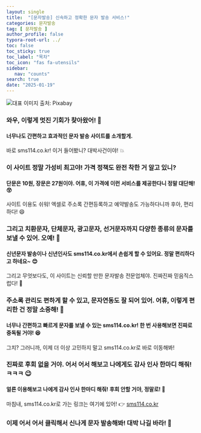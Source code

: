 ```yaml
---
layout: single
title:  "[문자발송] 신속하고 정확한 문자 발송 서비스!"
categories: 문자발송
tag: [ 문자발송 ]
author_profile: false
typora-root-url: ../
toc: false
toc_sticky: true
toc_label: "목차"
toc_icon: "fas fa-utensils"
sidebar:
   nav: "counts"
search: true
date: "2025-01-19"
---
```


![대표 이미지](https://pixabay.com/get/g0962c7d1694e5f8fdd79d043ed9b39e39b4c4b56e779b9ed56ef8139db7ea71e31e03cec9cc70a19a3de9acd186a24b7feeead77fc7094647a33907f8141fd0b_640.jpg) 출처: Pixabay <!-- Markdown 이미지 삽입 -->

### 와우, 이렇게 멋진 기회가 찾아왔어! 🌟

#### 너무나도 간편하고 효과적인 문자 발송 사이트를 소개할게. 

바로 sms114.co.kr! 이거 들어봤니? 대박사건이야! 💥

### 이 사이트 정말 가성비 최고야! 가격 정책도 완전 착한 거 알고 있니? 

#### 단문은 10원, 장문은 27원이야. 어휴, 이 가격에 이런 서비스를 제공한다니 정말 대단해! 😲

사이트 이용도 쉬워! 엑셀로 주소록 간편등록하고 예약발송도 가능하다니까 후아, 편리하다! 😄

### 그리고 치환문자, 단체문자, 광고문자, 선거문자까지 다양한 종류의 문자를 보낼 수 있어. 오예! 📱

#### 신년문자 발송이나 신년인사도 sms114.co.kr에서 손쉽게 할 수 있어요. 정말 편리하다고 하네요~ 😊

그리고 무엇보다도, 이 사이트는 신뢰할 만한 문자발송 전문업체야. 진짜진짜 믿음직스럽다! 🌟

### 주소록 관리도 편하게 할 수 있고, 문자연동도 잘 되어 있어. 어휴, 이렇게 편리한 건 정말 소중해! 💖

#### 너무나 간편하고 빠르게 문자를 보낼 수 있는 sms114.co.kr! 한 번 사용해보면 진짜로 중독될 거야! 😆

그치? 그러니까, 이제 더 이상 고민하지 말고 sms114.co.kr로 바로 이동해봐! 

### 진짜로 후회 없을 거야. 어서 어서 해보고 나에게도 감사 인사 한마디 해줘! ㅋㅋㅋ 😉

#### 얼른 이용해보고 나에게 감사 인사 한마디 해줘! 후회 안할 거야, 정말로! 💬

마침내, sms114.co.kr로 가는 링크는 여기에 있어! 👉 [sms114.co.kr](https://sms114.co.kr) 

### 이제 어서 어서 클릭해서 신나게 문자 발송해봐! 대박 나길 바라! 💪
